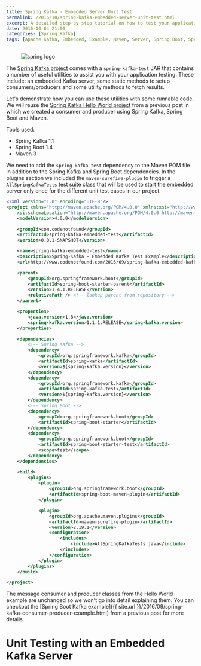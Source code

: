 ```yaml
---
title: Spring Kafka - Embedded Server Unit Test
permalink: /2016/10/spring-kafka-embedded-server-unit-test.html
excerpt: A detailed step-by-step tutorial on how to test your application using an embedded Apache Kafka server together with Spring Kafka and Spring Boot.
date: 2016-10-04 21:00
categories: [Spring Kafka]
tags: [Apache Kafka, Embedded, Example, Maven, Server, Spring Boot, Spring Kafka, Test, Testing, Tutorial, Unit  ]
---
```


<figure>
    <img src="{{ site.url }}/assets/images/logos/spring-logo.png" alt="spring logo">
</figure>

The [Spring Kafka project](https://projects.spring.io/spring-kafka/) comes with a `spring-kafka-test` JAR that contains a number of useful utilities to assist you with your application testing. These include: an embedded Kafka server, some static methods to setup consumers/producers and some utility methods to fetch results.

Let's demonstrate how you can use these utilities with some runnable code. We will reuse the [Spring Kafka Hello World project](http://www.source4code.info/2016/09/spring-kafka-consumer-producer-example.html) from a previous post in which we created a consumer and producer using Spring Kafka, Spring Boot and Maven.


Tools used:
* Spring Kafka 1.1
* Spring Boot 1.4
* Maven 3

We need to add the `spring-kafka-test` dependency to the Maven POM file in addition to the Spring Kafka and Spring Boot dependencies. In the plugins section we included the `maven-surefire-plugin` to trigger a `AllSpringKafkaTests` test suite class that will be used to start the embedded server only once for the different unit test cases in our project.

``` xml
<?xml version="1.0" encoding="UTF-8"?>
<project xmlns="http://maven.apache.org/POM/4.0.0" xmlns:xsi="http://www.w3.org/2001/XMLSchema-instance"
    xsi:schemaLocation="http://maven.apache.org/POM/4.0.0 http://maven.apache.org/xsd/maven-4.0.0.xsd">
    <modelVersion>4.0.0</modelVersion>

    <groupId>com.codenotfound</groupId>
    <artifactId>spring-kafka-embedded-test</artifactId>
    <version>0.0.1-SNAPSHOT</version>

    <name>spring-kafka-embedded-test</name>
    <description>Spring-Kafka - Embedded Kafka Test Example</description>
    <url>http://www.codenotfound.com/2016/09/spring-kafka-embedded-kafka-test-example.html</url>

    <parent>
        <groupId>org.springframework.boot</groupId>
        <artifactId>spring-boot-starter-parent</artifactId>
        <version>1.4.1.RELEASE</version>
        <relativePath /> <!-- lookup parent from repository -->
    </parent>

    <properties>
        <java.version>1.8</java.version>
        <spring-kafka.version>1.1.1.RELEASE</spring-kafka.version>
    </properties>

    <dependencies>
        <!-- Spring Kafka -->
        <dependency>
            <groupId>org.springframework.kafka</groupId>
            <artifactId>spring-kafka</artifactId>
            <version>${spring-kafka.version}</version>
        </dependency>
        <dependency>
            <groupId>org.springframework.kafka</groupId>
            <artifactId>spring-kafka-test</artifactId>
            <version>${spring-kafka.version}</version>
        </dependency>
        <!-- Spring Boot -->
        <dependency>
            <groupId>org.springframework.boot</groupId>
            <artifactId>spring-boot-starter</artifactId>
        </dependency>
        <dependency>
            <groupId>org.springframework.boot</groupId>
            <artifactId>spring-boot-starter-test</artifactId>
            <scope>test</scope>
        </dependency>
    </dependencies>

    <build>
        <plugins>
            <plugin>
                <groupId>org.springframework.boot</groupId>
                <artifactId>spring-boot-maven-plugin</artifactId>
            </plugin>

            <plugin>
                <groupId>org.apache.maven.plugins</groupId>
                <artifactId>maven-surefire-plugin</artifactId>
                <version>2.19.1</version>
                <configuration>
                    <includes>
                        <include>AllSpringKafkaTests.java</include>
                    </includes>
                </configuration>
            </plugin>
        </plugins>
    </build>

</project>
```

The message consumer and producer classes from the Hello World example are unchanged so we won't go into detail explaining them. You can checkout the [Spring Boot Kafka example]({{ site.url }}/2016/09/spring-kafka-consumer-producer-example.html) from a previous post for more details. 

# Unit Testing with an Embedded Kafka Server




















